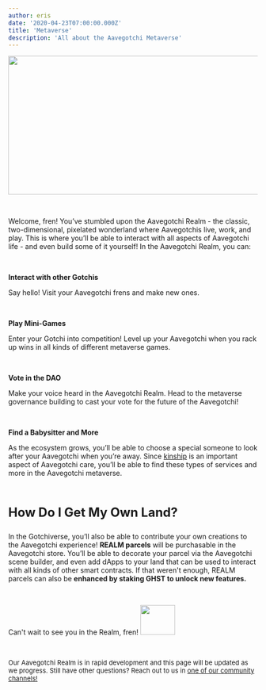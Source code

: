 ```yaml
---
author: eris
date: '2020-04-23T07:00:00.000Z'
title: 'Metaverse'
description: 'All about the Aavegotchi Metaverse'
---
```


<img src="/metaverse/metaverse.png" width="700" height="280" />

&nbsp;

Welcome, fren! You’ve stumbled upon the Aavegotchi Realm - the classic, two-dimensional, pixelated wonderland where Aavegotchis live, work, and play. This is where you’ll be able to interact with all aspects of Aavegotchi life - and even build some of it yourself! In the Aavegotchi Realm, you can:

&nbsp;

**Interact with other Gotchis**

Say hello! Visit your Aavegotchi frens and make new ones.

&nbsp;

**Play Mini-Games**

Enter your Gotchi into competition! Level up your Aavegotchi when you rack up wins in all kinds of different metaverse games.

&nbsp;

**Vote in the DAO**

Make your voice heard in the Aavegotchi Realm. Head to the metaverse governance building to cast your vote for the future of the Aavegotchi!

&nbsp;

**Find a Babysitter and More**

As the ecosystem grows, you’ll be able to choose a special someone to look after your Aavegotchi when you’re away. Since 
<a href="https://docs.google.com/document/d/186zOapKeHNNJ9y8LIByQQ64rs0eJUlEF/edit#heading=h.2g1uoi1shr1d">kinship</a> is an important aspect of Aavegotchi care, you’ll be able to find these types of services and more in the Aavegotchi metaverse.

&nbsp;

<p style="font-size:25px;"><b>How Do I Get My Own Land?</b></p>

In the Gotchiverse, you’ll also be able to contribute your own creations to the Aavegotchi experience! **REALM parcels** will be purchasable in the Aavegotchi store. You’ll be able to decorate your parcel via the Aavegotchi scene builder, and even add dApps to your land that can be used to interact with all kinds of other smart contracts. If that weren't enough, REALM parcels can also be **enhanced by staking GHST to unlock new features.**

&nbsp;

Can't wait to see you in the Realm, fren! <img src="/metaverse/aavegotchiwave.png" width="70" height="60" />

&nbsp;

<p style="font-size:13px;">Our Aavegotchi Realm is in rapid development and this page will be updated as we progress. Still have other questions? Reach out to us in <a href="https://aavegotchi-wiki-git-main.bullionix.vercel.app/en/community">one of our
 community channels!</a></p>

&nbsp; &nbsp;
